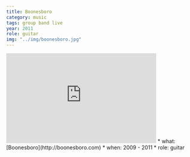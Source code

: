 ```yaml
---
title: Boonesboro
category: music
tags: group band live
year: 2011
role: guitar
img: "../img/boonesboro.jpg"
---
```

<iframe style="border: 0; width: 400px; height: 241px;" src="https://bandcamp.com/EmbeddedPlayer/album=3864449456/size=large/bgcol=ffffff/linkcol=0687f5/artwork=small/transparent=true/" seamless></iframe>
* what: [Boonesboro](http://boonesboro.com)
* when: 2009 - 2011
* role: guitar
